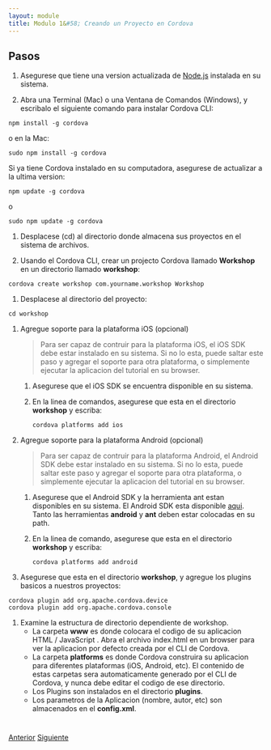 ```yaml
---
layout: module
title: Modulo 1&#58; Creando un Proyecto en Cordova 
---
```

## Pasos

1. Asegurese que tiene una version actualizada de [Node.js](http://nodejs.org/) instalada en su sistema.

1. Abra una Terminal (Mac) o una Ventana de Comandos (Windows), y escribalo el siguiente comando para instalar Cordova CLI:

  ```
  npm install -g cordova
  ```

  o en la Mac:

  ```
  sudo npm install -g cordova
  ```

  Si ya tiene Cordova instalado en su computadora, asegurese de actualizar a la ultima version:

  ````
  npm update -g cordova
  ````

  o

  ````
  sudo npm update -g cordova
  ````

1. Desplacese (cd) al directorio donde almacena sus proyectos en el sistema de archivos.

1. Usando el Cordova CLI, crear un projecto Cordova llamado **Workshop** en un directorio llamado **workshop**:

  ```
  cordova create workshop com.yourname.workshop Workshop
  ```

1. Desplacese al directorio del proyecto:

  ```
  cd workshop
  ```

1. Agregue soporte para la plataforma iOS (opcional)

    > Para ser capaz de contruir para la plataforma iOS, el iOS SDK debe estar instalado en su sistema. Si no lo        esta, puede saltar este paso y agregar el soporte para otra plataforma, o simplemente ejecutar la aplicacion       del tutorial en su browser.

    1. Asegurese que el iOS SDK se encuentra disponible en su sistema.
    2. En la linea de comandos, asegurese que esta en el directorio **workshop** y escriba:

        ```
        cordova platforms add ios
        ```
        
1. Agregue soporte para la plataforma Android (opcional)
    > Para ser capaz de contruir para la plataforma Android, el Android SDK debe estar instalado en su sistema. Si       no lo esta, puede saltar este paso y agregar el soporte para otra plataforma, o simplemente ejecutar la            aplicacion del tutorial en su browser.
    1. Asegurese que el Android SDK y la herramienta ant estan disponibles en su sistema. El Android SDK esta disponible 
    [aqui](http://developer.android.com/sdk). Tanto las herramientas **android** y **ant** deben estar colocadas en su path.
    2. En la linea de comando, asegurese que esta en el directorio **workshop** y escriba:

        ```
        cordova platforms add android
        ```

1. Asegurese que esta en el directorio **workshop**, y agregue los plugins basicos a nuestros proyectos:

  ```
  cordova plugin add org.apache.cordova.device
  cordova plugin add org.apache.cordova.console
  ```

1. Examine la estructura de directorio dependiente de workshop.
    - La carpeta **www** es donde colocara el codigo de su aplicacion HTML / JavaScript . Abra el archivo           index.html en un browser para ver la aplicacion por defecto creada por el CLI de Cordova.
    - La carpeta **platforms** es donde Cordova construira su aplicacion para diferentes plataformas (iOS, Android, 
    etc). El contenido de estas carpetas sera automaticamente generado por el CLI de Cordova, 
    y nunca debe editar el codigo de ese directorio.
    - Los Plugins son instalados en el directorio **plugins**.
    - Los parametros de la Aplicacion (nombre, autor, etc) son almacenados en el **config.xml**. 


<div class="row" style="margin-top:40px;">
<div class="col-sm-12">
<a href="index.html" class="btn btn-default"><i class="glyphicon glyphicon-chevron-left"></i> Anterior</a>
<a href="build-cordova-project.html" class="btn btn-default pull-right">Siguiente <i class="glyphicon
glyphicon-chevron-right"></i></a>
</div>
</div>
